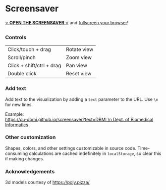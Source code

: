 # Screensaver

[⭐️ **OPEN THE SCREENSAVER** ⭐️](https://cu-dbmi.github.io/screensaver) and [fullscreen your browser](https://www.google.com/search?q=how+to+fullscreen+my+browser)!

### Controls

|                           |             |
|---------------------------|-------------|
| Click/touch + drag        | Rotate view |
| Scroll/pinch              | Zoom view   |
| Click + shift/ctrl + drag | Pan view    |
| Double click              | Reset view  |

### Add text

Add text to the visualization by adding a `text` parameter to the URL.
Use `\n` for new lines.

Example:  
[https://cu-dbmi.github.io/screensaver?text=DBMI \n Dept. of Biomedical Informatics](https://cu-dbmi.github.io/screensaver/?text=DBMI%20\n%20Dept.%20of%20Biomedical%20Informatics)

### Other customization

Shapes, colors, and other settings customizable in source code.
Time-consuming calculations are cached indefinitely in `localStorage`, so clear this if making changes.

### Acknowledgements

3d models courtesy of https://poly.pizza/
